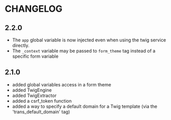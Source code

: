 CHANGELOG
=========

2.2.0
-----

 * The `app` global variable is now injected even when using the twig service directly.
 * The `_context` variable may be passed to `form_theme` tag instead of a specific form variable

2.1.0
-----

 * added global variables access in a form theme
 * added TwigEngine
 * added TwigExtractor
 * added a csrf_token function
 * added a way to specify a default domain for a Twig template (via the
   'trans_default_domain' tag)

